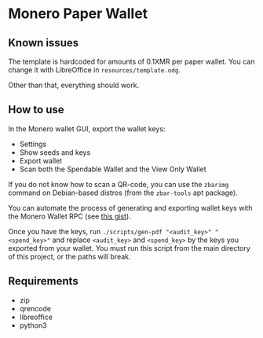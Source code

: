 # Monero Paper Wallet

## Known issues

The template is hardcoded for amounts of 0.1XMR per paper wallet. You can change it with LibreOffice in `resources/template.odg`.

Other than that, everything should work.

## How to use

In the Monero wallet GUI, export the wallet keys:
- Settings
- Show seeds and keys
- Export wallet
- Scan both the Spendable Wallet and the View Only Wallet

If you do not know how to scan a QR-code, you can use the `zbarimg` command on Debian-based distros (from the `zbar-tools` apt package).

You can automate the process of generating and exporting wallet keys with the Monero Wallet RPC (see [this gist](https://gist.github.com/yacinecheikh/8d3cf29d4a126c21dbd8637dfdbfc6bd)).

Once you have the keys, run `./scripts/gen-pdf "<audit_key>" "<spend_key>"` and replace `<audit_key>` and `<spend_key>` by the keys you exported from your wallet.
You must run this script from the main directory of this project, or the paths will break.

## Requirements

- zip
- qrencode
- libreoffice
- python3

